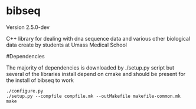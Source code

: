 bibseq
======
Version 2.5.0-dev

C++ library for dealing with dna sequence data and various other biological data create by students at Umass Medical School 


#Dependencies  

The majority of dependencies is downloaded by ./setup.py script but several of the libraries install depend on cmake and should be present for the install of bibseq to work  

```
./configure.py 
./setup.py --compfile compfile.mk --outMakefile makefile-common.mk 
make 

```

